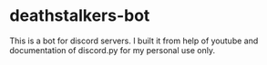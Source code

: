 # deathstalkers-bot

This is a bot for discord servers.
I built it from help of youtube and documentation of discord.py for my personal use only.
